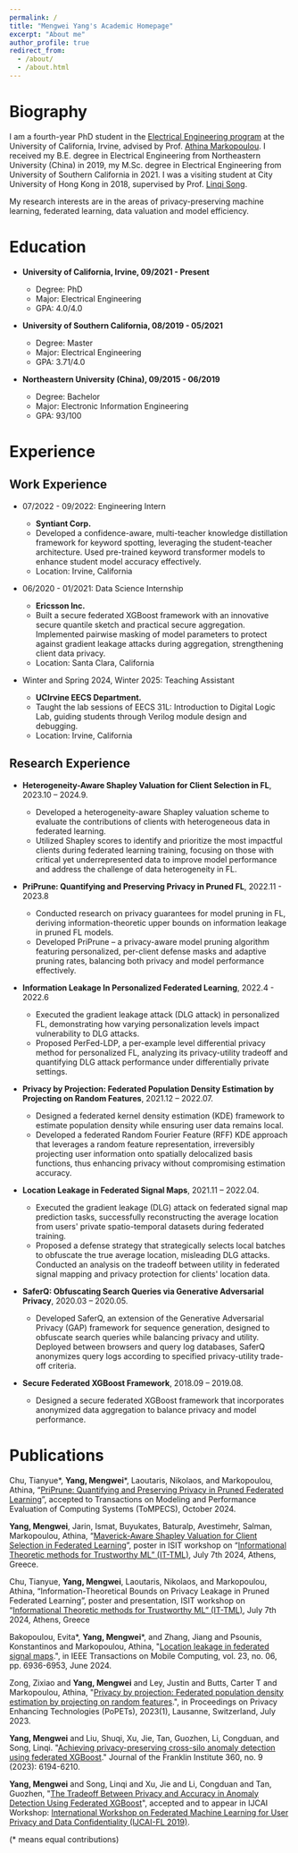 ```yaml
---
permalink: /
title: "Mengwei Yang's Academic Homepage"
excerpt: "About me"
author_profile: true
redirect_from: 
  - /about/
  - /about.html
---
```



Biography
======
I am a fourth-year PhD student in the [Electrical Engineering program](https://engineering.uci.edu/dept/eecs) at the University of California, Irvine, advised by Prof. [Athina Markopoulou](https://athinagroup.eng.uci.edu/athina/). I received my B.E. degree in Electrical Engineering from Northeastern University (China) in 2019, my M.Sc. degree in Electrical Engineering from University of Southern California in 2021. I was a visiting student at City University of Hong Kong in 2018, supervised by Prof. [Linqi Song](https://sites.google.com/site/aisquaredlab/about-us/linqi?authuser=0).

My research interests are in the areas of privacy-preserving machine learning, federated learning, data valuation and model efficiency.

Education
======

* **University of California, Irvine, 09/2021 - Present**
  * Degree: PhD
  * Major: Electrical Engineering
  * GPA: 4.0/4.0

* **University of Southern California, 08/2019 - 05/2021**
  * Degree: Master
  * Major: Electrical Engineering
  * GPA: 3.71/4.0

* **Northeastern University (China), 09/2015 - 06/2019**
  * Degree: Bachelor
  * Major: Electronic Information Engineering
  * GPA: 93/100

<!-- Research Experience
======

* PriPrune: Quantifying and Preserving Privacy in Pruned FL, 2022.11 – 2023.8.
  * Advisor: Prof. Athina Markopoulou (University of California Irvine).
  * Performed the first investigation of privacy guarantees for model pruning in FL. We also derived information-
theoretic upper bounds on the amount of information leaked by pruned FL models.
  * Introduced PriPrune – a privacy-aware algorithm for local model pruning, which uses a personalized per-
client defense mask and adapts the defense pruning rate so as to jointly optimize privacy and model perfor-
mance.

* Information Leakage In Personalized Federated Learning, 2022.4 – 2022.6.
  * Advisor: Prof. Athina Markopoulou (University of California Irvine).
  * Launched the gradient leakage attack (DLG attack) in personalized federated learning and articulated how personalized FL can influence the DLG attack with regard to different level of personalization. We showed that with low-level personalization, the DLG attack could easily reconstruct clients’ training data but with high-level personalization, the overall performance of DLG attack deteriorated a lot.
  * Proposed the PerFed-LDP, the per-example level differential privacy for personalized federated learning. We analyzed the privacy-utility tradeoff of PerFed-LDP and demonstrated the results of DLG attack in differentially private personalized FL.

* Privacy by Projection: Federated Population Density Estimation by Projecting on Random Features, 2021.12 – 2022.07.
  * Advisor: Prof. Athina Markopoulou (University of California Irvine).
  * Proposed a federated KDE framework for estimating the user population density,which not only kept users’ data local, but also protected against a malicious server that tries to infer users’ locations.
  * Our proposed federated Random Fourier feature (RFF) KDE leveraged a random feature representation of the KDE solution, in which each user’s information was irreversibly projected onto a small number of spatially delocalized basis functions.

* Location Leakage in Federated Signal Maps, 2021.11 – 2022.04.
  * Advisor: Prof. Athina Markopoulou (University of California Irvine).
  * launched the gradients leakage attack (DLG attack) on signal map prediction tasks and successfully recon- structed the average location of users’ private spatiotemporal dataset during the federated training process.
  * Proposed a defense approach that selects local batches so that the inferred location is far from the true average location, thus misleading the DLG attacker. Explored the tradeoff between utility in federated
signal map task and privacy in protecting clients’ data.

* SaferQ: Obfuscating Search Queries via Generative Adversarial Privacy, 2020.03 – 2020.05.
  * Advisor: Prof. Keith Chugg (University of Southern California).
  * Our proposed SaferQ extended the existing Generative Adversarial Privacy framework for sequence gen- eration problems. Deployed between browser and query log databases. Query logs will be obfuscated by SaferQ based on our desired privacy and utility tradeoff ratio.

* Secure Federated XGBoost Framework, 2018.09 – 2019.08.
  * Advisor: Prof. Linqi Song (City University of Hong Kong).
  * Our proposed secure federated XGBoost algorithm incorporated data aggregation and sparse federated up-
date processes to balance the tradeoff between privacy and learning performance.
  * Based on the characteristics of split finding in XGBoost, we introduced the anonymous virtual data cluster
in the data aggregation process and thus hided a specific user’s gradients under the anonymous cluster.


Work Experience
======

* 07/2022 - 09/2022: Engineering Intern
  * Syntiant Corp.
  * Research on keyword spotting with student-teacher framework.
  
* 06/2020 - 01/2021: Data Science Internship
  * Ericsson Inc.
  * Research on secure federated learning with XGBoost. -->

<!-- Preprints
====== -->

<!-- Publications
============

Chu, Tianyue\*, **Yang, Mengwei**\*, and Laoutaris, Nikolaos, and Markopoulou, Athina. “[PriPrune: Quantifying and Preserving Privacy in Pruned Federated Learning](https://arxiv.org/pdf/2310.19958.pdf)”, arXiv preprint arXiv:2310.19958 (2023), under review.

Bakopoulou, Evita\*, **Yang, Mengwei**\*, and Zhang, Jiang and Psounis, Konstantinos and Markopoulou, Athina, "[Location leakage in federated signal maps](https://arxiv.org/pdf/2112.03452.pdf).", accepted in IEEE Transactions on Mobile Computing, Oct. 2023

Zong, Zixiao and **Yang, Mengwei** and Ley, Justin and Butts, Carter T and Markopoulou, Athina, "[Privacy by projection: Federated population density estimation by projecting on random features](https://petsymposium.org/popets/2023/popets-2023-0019.pdf).", in Proceedings of Privacy Enhancing Technologies (PoPETs), 2023(1), Lausanne, Switzerland, July 2023.

**Yang, Mengwei** and Song, Linqi and Xu, Jie and Li, Congduan and Tan, Guozhen, "[The Tradeoff Between Privacy and Accuracy in Anomaly Detection Using Federated XGBoost](https://arxiv.org/pdf/1907.07157.pdf)", accepted and to appear in IJCAI Workshop: 1st International Workshop on Federated Machine Learning for User Privacy and Data Confidentiality (IJCAI-FL 2019).

(* means equal contributions) -->

<!-- Create content & metadata
------
For site content, there is one markdown file for each type of content, which are stored in directories like _publications, _talks, _posts, _teaching, or _pages. For example, each talk is a markdown file in the [_talks directory](https://github.com/academicpages/academicpages.github.io/tree/master/_talks). At the top of each markdown file is structured data in YAML about the talk, which the theme will parse to do lots of cool stuff. The same structured data about a talk is used to generate the list of talks on the [Talks page](https://academicpages.github.io/talks), each [individual page](https://academicpages.github.io/talks/2012-03-01-talk-1) for specific talks, the talks section for the [CV page](https://academicpages.github.io/cv), and the [map of places you've given a talk](https://academicpages.github.io/talkmap.html) (if you run this [python file](https://github.com/academicpages/academicpages.github.io/blob/master/talkmap.py) or [Jupyter notebook](https://github.com/academicpages/academicpages.github.io/blob/master/talkmap.ipynb), which creates the HTML for the map based on the contents of the _talks directory).

**Markdown generator**

I have also created [a set of Jupyter notebooks](https://github.com/academicpages/academicpages.github.io/tree/master/markdown_generator
) that converts a CSV containing structured data about talks or presentations into individual markdown files that will be properly formatted for the academicpages template. The sample CSVs in that directory are the ones I used to create my own personal website at stuartgeiger.com. My usual workflow is that I keep a spreadsheet of my publications and talks, then run the code in these notebooks to generate the markdown files, then commit and push them to the GitHub repository.

How to edit your site's GitHub repository
------
Many people use a git client to create files on their local computer and then push them to GitHub's servers. If you are not familiar with git, you can directly edit these configuration and markdown files directly in the github.com interface. Navigate to a file (like [this one](https://github.com/academicpages/academicpages.github.io/blob/master/_talks/2012-03-01-talk-1.md) and click the pencil icon in the top right of the content preview (to the right of the "Raw | Blame | History" buttons). You can delete a file by clicking the trashcan icon to the right of the pencil icon. You can also create new files or upload files by navigating to a directory and clicking the "Create new file" or "Upload files" buttons. 

Example: editing a markdown file for a talk
![Editing a markdown file for a talk](/images/editing-talk.png)

For more info
------
More info about configuring academicpages can be found in [the guide](https://academicpages.github.io/markdown/). The [guides for the Minimal Mistakes theme](https://mmistakes.github.io/minimal-mistakes/docs/configuration/) (which this theme was forked from) might also be helpful. -->


Experience
======

**Work Experience**
---------------------

* 07/2022 - 09/2022: Engineering Intern
  * **Syntiant Corp.**
  * Developed a confidence-aware, multi-teacher knowledge distillation framework for keyword spotting, leveraging the student-teacher architecture. Used pre-trained keyword transformer models to enhance student model accuracy effectively.
  * Location: Irvine, California
  
* 06/2020 - 01/2021: Data Science Internship
  * **Ericsson Inc.**
  * Built a secure federated XGBoost framework with an innovative secure quantile sketch and practical secure aggregation. Implemented pairwise masking of model parameters to protect against gradient leakage attacks during aggregation, strengthening client data privacy.
  * Location: Santa Clara, California

* Winter and Spring 2024, Winter 2025: Teaching Assistant
  * **UCIrvine EECS Department.**
  * Taught the lab sessions of EECS 31L: Introduction to Digital Logic Lab, guiding students through Verilog module design and debugging.
  * Location: Irvine, California

**Research Experience**
---------------------

* **Heterogeneity-Aware Shapley Valuation for Client Selection in FL**, 2023.10 – 2024.9.
  * Developed a heterogeneity-aware Shapley valuation scheme to evaluate the contributions of clients with heterogeneous data in federated learning.
  * Utilized Shapley scores to identify and prioritize the most impactful clients during federated learning training, focusing on those with critical yet underrepresented data to improve model performance and address the challenge of data heterogeneity in FL.


* **PriPrune: Quantifying and Preserving Privacy in Pruned FL**, 2022.11 - 2023.8
  * Conducted research on privacy guarantees for model pruning in FL, deriving information-theoretic upper bounds on information leakage in pruned FL models.
  * Developed PriPrune – a privacy-aware model pruning algorithm featuring personalized, per-client defense masks and adaptive pruning rates, balancing both privacy and model performance effectively.

* **Information Leakage In Personalized Federated Learning**, 2022.4 - 2022.6
  * Executed the gradient leakage attack (DLG attack) in personalized FL, demonstrating how varying personalization levels impact vulnerability to DLG attacks.
  * Proposed PerFed-LDP, a per-example level differential privacy method for personalized FL, analyzing its privacy-utility tradeoff and quantifying DLG attack performance under differentially private settings.

* **Privacy by Projection: Federated Population Density Estimation by Projecting on Random Features**, 2021.12 – 2022.07.
  * Designed a federated kernel density estimation (KDE) framework to estimate population density while ensuring user data remains local.
  * Developed a federated Random Fourier Feature (RFF) KDE approach that leverages a random feature representation, irreversibly projecting user information onto spatially delocalized basis functions, thus enhancing privacy without compromising estimation accuracy.

* **Location Leakage in Federated Signal Maps**, 2021.11 – 2022.04.
  * Executed the gradient leakage (DLG) attack on federated signal map prediction tasks, successfully reconstructing the average location from users' private spatio-temporal datasets during federated training.
  * Proposed a defense strategy that strategically selects local batches to obfuscate the true average location, misleading DLG attacks. Conducted an analysis on the tradeoff between utility in federated signal mapping and privacy protection for clients' location data.

* **SaferQ: Obfuscating Search Queries via Generative Adversarial Privacy**, 2020.03 – 2020.05.
  * Developed SaferQ, an extension of the Generative Adversarial Privacy (GAP) framework for sequence generation, designed to obfuscate search queries while balancing privacy and utility. Deployed between browsers and query log databases, SaferQ anonymizes query logs according to specified privacy-utility trade-off criteria.

* **Secure Federated XGBoost Framework**, 2018.09 – 2019.08.
  * Designed a secure federated XGBoost framework that incorporates anonymized data aggregation to balance privacy and model performance.


Publications
======

Chu, Tianyue\*, **Yang, Mengwei**\*, Laoutaris, Nikolaos, and Markopoulou, Athina, “[PriPrune: Quantifying and Preserving Privacy in Pruned Federated Learning](https://doi.org/10.1145/3702241)”, accepted to Transactions on Modeling and Performance Evaluation of Computing Systems (ToMPECS), October 2024.

**Yang, Mengwei**, Jarin, Ismat, Buyukates, Baturalp, Avestimehr, Salman, Markopoulou, Athina, “[Maverick-Aware Shapley Valuation for Client Selection in Federated Learning](https://arxiv.org/pdf/2405.12590)”, poster in ISIT workshop on “[Informational Theoretic methods for Trustworthy ML” (IT-TML)](https://sites.google.com/view/it-tml2024/schedule?authuser=0), July 7th 2024, Athens, Greece.


Chu, Tianyue, **Yang, Mengwei**, Laoutaris, Nikolaos, and Markopoulou, Athina, “Information-Theoretical Bounds on Privacy Leakage in Pruned Federated Learning”, poster and presentation, ISIT workshop on “[Informational Theoretic methods for Trustworthy ML” (IT-TML)](https://sites.google.com/view/it-tml2024/schedule?authuser=0), July 7th 2024, Athens, Greece

Bakopoulou, Evita\*, **Yang, Mengwei**\*, and Zhang, Jiang and Psounis, Konstantinos and Markopoulou, Athina, "[Location leakage in federated signal maps](https://www.computer.org/csdl/journal/tm/2024/06/10315165/1S2UkRgrKMw).", in IEEE Transactions on Mobile Computing, vol. 23, no. 06, pp. 6936-6953, June 2024.

Zong, Zixiao and **Yang, Mengwei** and Ley, Justin and Butts, Carter T and Markopoulou, Athina, "[Privacy by projection: Federated population density estimation by projecting on random features](https://petsymposium.org/popets/2023/popets-2023-0019.pdf).", in Proceedings on Privacy Enhancing Technologies (PoPETs), 2023(1), Lausanne, Switzerland, July 2023.

**Yang, Mengwei** and Liu, Shuqi, Xu, Jie, Tan, Guozhen, Li, Congduan, and Song, Linqi. "[Achieving privacy-preserving cross-silo anomaly detection using federated XGBoost](https://doi.org/10.1016/j.jfranklin.2023.04.002)." Journal of the Franklin Institute 360, no. 9 (2023): 6194-6210.

**Yang, Mengwei** and Song, Linqi and Xu, Jie and Li, Congduan and Tan, Guozhen, "[The Tradeoff Between Privacy and Accuracy in Anomaly Detection Using Federated XGBoost](https://arxiv.org/pdf/1907.07157.pdf)", accepted and to appear in IJCAI Workshop: [International Workshop on Federated Machine Learning for User Privacy and Data Confidentiality (IJCAI-FL 2019)](https://federated-learning.org/fl-ijcai-2019/).

(* means equal contributions)
